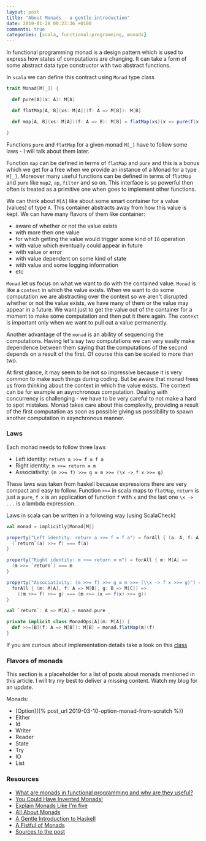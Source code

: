 ```yaml
---
layout: post
title: "About Monads - a gentle introduction"
date: 2019-01-28 00:23:36 +0100
comments: true
categories: [scala, functional-programming, monads]
---
```


In functional programming monad is a design pattern which is used to
express how states of computations are changing. It can take a form of some
abstract data type constructor with two abstract functions.

In `scala` we can define this contract using `Monad` type class
```scala
trait Monad[M[_]] {

  def pure[A](x: A): M[A]

  def flatMap[A, B](xs: M[A])(f: A => M[B]): M[B]

  def map[A, B](xs: M[A])(f: A => B): M[B] = flatMap(xs)(x => pure(f(x)))

}
```

Functions `pure` and `flatMap` for a given monad `M[_]` have to follow
some laws - I will talk about them later.

Function `map` can be defined
in terms of `flatMap` and `pure` and this is a bonus which we get for a free
when we provide an instance of a Monad for a type `M[_]`. Moreover many useful
functions can be defined in terms of `flatMap` and `pure` like `map2`, `ap`,
`filter` and so on. This interface is so powerful then often is treated
as a primitive one when goes to implement other functions.

We can think about `M[A]` like about some smart container
for a value (values) of type `A`. This container abstracts away from how this value
is kept. We can have many flavors of them like container:

* aware of whether or not the value exists
* with more then one value
* for which getting the value would trigger some kind of `IO` operation
* with value which eventually could appear in future
* with value or error
* with value dependent on some kind of state
* with value and some logging information
* etc

`Monad` let us focus on what we want to do with the contained value. `Monad` is
like a `context` in which the value exists. When we want to do some computation
we are abstracting over the context so we aren't disrupted whether or
not the value exists, we have many of them or the value may appear in a future.
We want just to get the value out of the container for a moment to make
some computation and then put it there again. The `context` is important only when
we want to pull out a value permanently.

Another advantage of the `monad` is an ability of sequencing the computations.
Having let's say two computations we can very easily make dependence
between them saying that the computations of the second depends on
a result of the first. Of course this can be scaled to more than two.

At first glance, it may seem to be not so impressive because it is
very common to make such things during coding. But be aware that monad
frees us from thinking about the context in which the value exists. The context
can be for example an asynchronous computation. Dealing with concurrency
is challenging - we have to be very careful to not make a hard to spot mistakes.
Monad takes care about this complexity, providing a result of the
first computation as soon as possible giving us possibility to
spawn another computation in asynchronous manner.

### Laws
Each monad needs to follow three laws

* Left identity: `return a >>= f ≡ f a`
* Right identity: `m >>= return ≡ m`
* Associativity: `(m >>= f) >>= g ≡ m >>= (\x -> f x >>= g)`

These laws was taken from haskell because expressions there are very compact and
easy to follow. Function `>>=` in scala maps to `flatMap`, `return` is
just a `pure`, `f x` is an application of function `f` with `x` and the
last one `\x -> ...` is a lambda expression.

Laws in scala can be written in a following way (using ScalaCheck)
```scala
val monad = implicitly[Monad[M]]

property("Left identity: return a >>= f ≡ f a") = forAll { (a: A, f: A => M[B]) =>
  (`return`(a) >>= f) === f(a)
}

property("Right identity: m >>= return ≡ m") = forAll { m: M[A] =>
  (m >>= `return`) === m
}

property("Associativity: (m >>= f) >>= g ≡ m >>= (\\x -> f x >>= g)") =
  forAll { (m: M[A], f: A => M[B], g: B => M[C]) =>
    ((m >>= f) >>= g) === (m >>= (x => f(x) >>= g))
}

val `return`: A => M[A] = monad.pure _

private implicit class MonadOps[A](m: M[A]) {
  def >>=[B](f: A => M[B]): M[B] = monad.flatMap(m)(f)
}
```
If you are curious about implementation details take a look on this [class](https://raw.githubusercontent.com/ssledz/ssledz.github.io-src/master/monad-gentle-introduction/src/test/scala/monad/intro/AbstractMonadProperties.scala)

### Flavors of monads

This section is a placeholder for a list of posts about monads mentioned in
this article. I will try my best to deliver a missing content. Watch my blog
for an update.

Monads:

* [Option]({% post_url 2019-03-10-option-monad-from-scratch %})
* Either
* Id
* Writer
* Reader
* State
* Try
* IO
* List

### Resources

* [What are monads in functional programming and why are they useful?](https://www.quora.com/What-are-monads-in-functional-programming-and-why-are-they-useful-Are-they-a-generic-solution-to-the-problem-of-state-in-FP-or-Haskell-specific-Are-they-specific-to-Haskell-or-are-they-encountered-in-other-FP-languages)
* [You Could Have Invented Monads!](http://blog.sigfpe.com/2006/08/you-could-have-invented-monads-and.html)
* [Explain Monads Like I'm five](https://dev.to/theodesp/explain-monads-like-im-five)
* [All About Monads](https://wiki.haskell.org/All_About_Monads)
* [A Gentle Introduction to Haskell](https://www.haskell.org/tutorial/monads.html)
* [A Fistful of Monads](http://learnyouahaskell.com/a-fistful-of-monads)
* [Sources to the post](https://github.com/ssledz/ssledz.github.io-src/tree/master/monad-gentle-introduction)